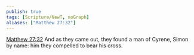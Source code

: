```yaml
---
publish: true
tags: [Scripture/NewT, noGraph]
aliases: ["Matthew 27:32"]
---
```

[Matthew 27:32](https://churchofjesuschrist.org/study/scriptures/nt/matt/27?lang=eng&id=p32#p32) And as they came out, they found a man of Cyrene, Simon by name: him they compelled to bear his cross.
